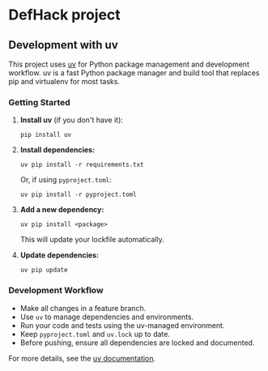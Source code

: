 # DefHack project


## Development with uv

This project uses [uv](https://github.com/astral-sh/uv) for Python package management and development workflow. uv is a fast Python package manager and build tool that replaces pip and virtualenv for most tasks.

### Getting Started

1. **Install uv** (if you don't have it):
	```pwsh
	pip install uv
	```

2. **Install dependencies:**
	```pwsh
	uv pip install -r requirements.txt
	```
	Or, if using `pyproject.toml`:
	```pwsh
	uv pip install -r pyproject.toml
	```

3. **Add a new dependency:**
	```pwsh
	uv pip install <package>
	```
	This will update your lockfile automatically.

4. **Update dependencies:**
	```pwsh
	uv pip update
	```

### Development Workflow

- Make all changes in a feature branch.
- Use `uv` to manage dependencies and environments.
- Run your code and tests using the uv-managed environment.
- Keep `pyproject.toml` and `uv.lock` up to date.
- Before pushing, ensure all dependencies are locked and documented.

For more details, see the [uv documentation](https://github.com/astral-sh/uv).


